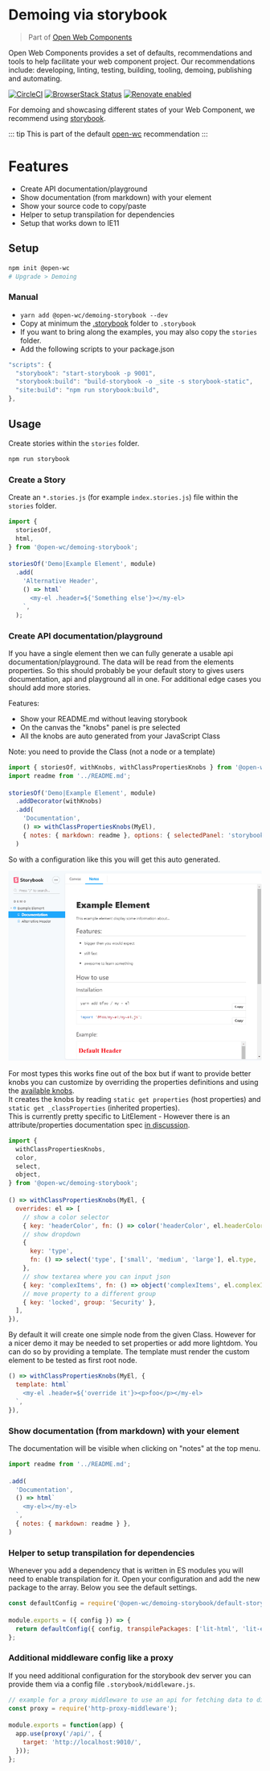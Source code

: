 # Demoing via storybook

> Part of [Open Web Components](https://github.com/open-wc/open-wc/)

Open Web Components provides a set of defaults, recommendations and tools to help facilitate your web component project. Our recommendations include: developing, linting, testing, building, tooling, demoing, publishing and automating.

[![CircleCI](https://circleci.com/gh/open-wc/open-wc.svg?style=shield)](https://circleci.com/gh/open-wc/open-wc)
[![BrowserStack Status](https://www.browserstack.com/automate/badge.svg?badge_key=M2UrSFVRang2OWNuZXlWSlhVc3FUVlJtTDkxMnp6eGFDb2pNakl4bGxnbz0tLUE5RjhCU0NUT1ZWa0NuQ3MySFFWWnc9PQ==--86f7fac07cdbd01dd2b26ae84dc6c8ca49e45b50)](https://www.browserstack.com/automate/public-build/M2UrSFVRang2OWNuZXlWSlhVc3FUVlJtTDkxMnp6eGFDb2pNakl4bGxnbz0tLUE5RjhCU0NUT1ZWa0NuQ3MySFFWWnc9PQ==--86f7fac07cdbd01dd2b26ae84dc6c8ca49e45b50)
[![Renovate enabled](https://img.shields.io/badge/renovate-enabled-brightgreen.svg)](https://renovatebot.com/)

For demoing and showcasing different states of your Web Component, we recommend using [storybook](https://storybook.js.org/).

::: tip
This is part of the default [open-wc](https://open-wc.org/) recommendation
:::

# Features
- Create API documentation/playground
- Show documentation (from markdown) with your element
- Show your source code to copy/paste
- Helper to setup transpilation for dependencies
- Setup that works down to IE11


## Setup
```bash
npm init @open-wc
# Upgrade > Demoing
```

### Manual
- `yarn add @open-wc/demoing-storybook --dev`
- Copy at minimum the [.storybook](https://github.com/daKmoR/create-open-wc/tree/master/src/generators/demoing-storybook/templates/static/.storybook) folder to `.storybook`
- If you want to bring along the examples, you may also copy the `stories` folder.
- Add the following scripts to your package.json
```js
"scripts": {
  "storybook": "start-storybook -p 9001",
  "storybook:build": "build-storybook -o _site -s storybook-static",
  "site:build": "npm run storybook:build",
},
```

## Usage

Create stories within the `stories` folder.

```bash
npm run storybook
```

### Create a Story

Create an `*.stories.js` (for example `index.stories.js`) file within the `stories` folder.

```js
import {
  storiesOf,
  html,
} from '@open-wc/demoing-storybook';

storiesOf('Demo|Example Element', module)
  .add(
    'Alternative Header',
    () => html`
      <my-el .header=${'Something else'}></my-el>
    `,
  );
```

### Create API documentation/playground

If you have a single element then we can fully generate a usable api documentation/playground.
The data will be read from the elements properties.
So this should probably be your default story to gives users documentation, api and playground all in one.
For additional edge cases you should add more stories.

Features:
- Show your README.md without leaving storybook
- On the canvas the "knobs" panel is pre selected
- All the knobs are auto generated from your JavaScript Class

Note: you need to provide the Class (not a node or a template)

```js
import { storiesOf, withKnobs, withClassPropertiesKnobs } from '@open-wc/demoing-storybook';
import readme from '../README.md';

storiesOf('Demo|Example Element', module)
  .addDecorator(withKnobs)
  .add(
    'Documentation',
    () => withClassPropertiesKnobs(MyEl),
    { notes: { markdown: readme }, options: { selectedPanel: 'storybooks/knobs/panel' } },
  )
```

So with a configuration like this you will get this auto generated.

<img src="https://raw.githubusercontent.com/open-wc/open-wc/master/packages/demoing-storybook/dev_assets/storybook.gif" alt="storybook demo animation" />


For most types this works fine out of the box but if want to provide better knobs you can customize by overriding the
properties definitions and using the [available knobs](https://github.com/storybooks/storybook/tree/5.0.0/addons/knobs#available-knobs).<br>
It creates the knobs by reading `static get properties` (host properties) and `static get _classProperties` (inherited properties).<br>
This is currently pretty specific to LitElement - However there is an attribute/properties documentation spec [in discussion](https://github.com/w3c/webcomponents/issues/776).
```js
import {
  withClassPropertiesKnobs,
  color,
  select,
  object,
} from '@open-wc/demoing-storybook';

() => withClassPropertiesKnobs(MyEl, {
  overrides: el => [
    // show a color selector
    { key: 'headerColor', fn: () => color('headerColor', el.headerColor, 'Element') },
    // show dropdown
    {
      key: 'type',
      fn: () => select('type', ['small', 'medium', 'large'], el.type, 'Element'),
    },
    // show textarea where you can input json
    { key: 'complexItems', fn: () => object('complexItems', el.complexItems, 'Inherited') },
    // move property to a different group
    { key: 'locked', group: 'Security' },
  ],
}),
```

By default it will create one simple node from the given Class.
However for a nicer demo it may be needed to set properties or add more lightdom.
You can do so by providing a template. The template must render the custom element
to be tested as first root node.
```js
() => withClassPropertiesKnobs(MyEl, {
  template: html`
    <my-el .header=${'override it'}><p>foo</p></my-el>
  `,
}),
```

### Show documentation (from markdown) with your element

The documentation will be visible when clicking on "notes" at the top menu.

```js
import readme from '../README.md';

.add(
  'Documentation',
  () => html`
    <my-el></my-el>
  `,
  { notes: { markdown: readme } },
)
```

### Helper to setup transpilation for dependencies

Whenever you add a dependency that is written in ES modules you will need to enable transpilation for it.
Open your configuration and add the new package to the array.
Below you see the default settings.

```js
const defaultConfig = require('@open-wc/demoing-storybook/default-storybook-webpack-config.js');

module.exports = ({ config }) => {
  return defaultConfig({ config, transpilePackages: ['lit-html', 'lit-element', '@open-wc'] });
};
```

### Additional middleware config like a proxy
If you need additional configuration for the storybook dev server you can provide them via a config file `.storybook/middleware.js`.
```js
// example for a proxy middleware to use an api for fetching data to display
const proxy = require('http-proxy-middleware');

module.exports = function(app) {
  app.use(proxy('/api/', {
    target: 'http://localhost:9010/',
  }));
};
```

<script>
  export default {
    mounted() {
      const editLink = document.querySelector('.edit-link a');
      if (editLink) {
        const url = editLink.href;
        editLink.href = url.substr(0, url.indexOf('/master/')) + '/master/packages/building-storybook/README.md';
      }
    }
  }
</script>
